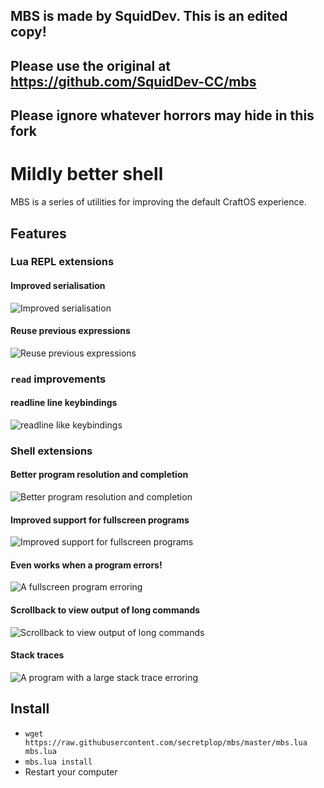 ## MBS is made by SquidDev. This is an edited copy!
## Please use the original at https://github.com/SquidDev-CC/mbs
## Please ignore whatever horrors may hide in this fork

# Mildly better shell

MBS is a series of utilities for improving the default CraftOS experience.


## Features

### Lua REPL extensions
#### Improved serialisation
![](img/00-lua-serialise.png "Improved serialisation")

#### Reuse previous expressions
![](img/01-lua-previous.png "Reuse previous expressions")

### `read` improvements
#### readline line keybindings
![](img/10-readline-movement.gif "readline like keybindings")

### Shell extensions
#### Better program resolution and completion
![](img/20-shell-better-completion.png "Better program resolution and completion")

#### Improved support for fullscreen programs
![](img/21-shell-fullscreen.gif "Improved support for fullscreen programs")

#### Even works when a program errors!
![](img/23-shell-error.gif "A fullscreen program erroring")

#### Scrollback to view output of long commands
![](img/22-shell-scroll.gif "Scrollback to view output of long commands")

#### Stack traces
![](img/24-shell-deep-error.png "A program with a large stack trace erroring")

## Install
 - `wget https://raw.githubusercontent.com/secretplop/mbs/master/mbs.lua mbs.lua`
 - `mbs.lua install`
 - Restart your computer
